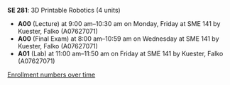 **SE 281**: 3D Printable Robotics (4 units)

- **A00** (Lecture) at 9:00 am–10:30 am on Monday, Friday at SME 141 by Kuester, Falko (A07627071)
- **A00** (Final Exam) at 8:00 am–10:59 am on Wednesday at SME 141 by Kuester, Falko (A07627071)
- **A01** (Lab) at 11:00 am–11:50 am on Friday at SME 141 by Kuester, Falko (A07627071)

[Enrollment numbers over time](./SE281.tsv)
